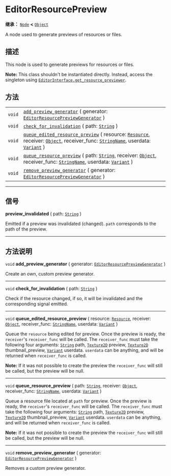 <!-- ⚠ 请勿编辑本文件 ⚠ -->
<!-- 本文档使用脚本从 WeDot 引擎源码仓库生成。 -->
<!-- 生成脚本：https://github.com/WeDot-Engine/WeDot/tree/4.3/doc/tools/make_md.py； -->
<!-- 原文件：https://github.com/WeDot-Engine/WeDot/tree/4.3/doc/classes/EditorResourcePreview.xml。 -->

<div id="_class_editorresourcepreview"></div>

# EditorResourcePreview

**继承：** [`Node`](class_node.md) **<** [`Object`](class_object.md)

A node used to generate previews of resources or files.

## 描述

This node is used to generate previews for resources or files.

 **Note:** This class shouldn't be instantiated directly. Instead, access the singleton using [`EditorInterface.get_resource_previewer`](#class_editorinterface_method_get_resource_previewer).

## 方法

|||
|:-:|:--|
| `void` | [`add_preview_generator`](#class_editorresourcepreview_method_add_preview_generator) ( generator: [`EditorResourcePreviewGenerator`](class_editorresourcepreviewgenerator.md) )                                                                                                        |
| `void` | [`check_for_invalidation`](#class_editorresourcepreview_method_check_for_invalidation) ( path: [`String`](class_string.md) )                                                                                                                                                           |
| `void` | [`queue_edited_resource_preview`](#class_editorresourcepreview_method_queue_edited_resource_preview) ( resource: [`Resource`](class_resource.md), receiver: [`Object`](class_object.md), receiver_func: [`StringName`](class_stringname.md), userdata: [`Variant`](class_variant.md) ) |
| `void` | [`queue_resource_preview`](#class_editorresourcepreview_method_queue_resource_preview) ( path: [`String`](class_string.md), receiver: [`Object`](class_object.md), receiver_func: [`StringName`](class_stringname.md), userdata: [`Variant`](class_variant.md) )                       |
| `void` | [`remove_preview_generator`](#class_editorresourcepreview_method_remove_preview_generator) ( generator: [`EditorResourcePreviewGenerator`](class_editorresourcepreviewgenerator.md) )                                                                                                  |

<!-- rst-class:: classref-section-separator -->

---

## 信号

<div id="_class_class_editorresourcepreview_signal_preview_invalidated"></div>

**preview_invalidated** ( path: [`String`](class_string.md) ) <div id="class_editorresourcepreview_signal_preview_invalidated"></div>

Emitted if a preview was invalidated (changed). `path` corresponds to the path of the preview.

<!-- rst-class:: classref-section-separator -->

---

## 方法说明

<div id="_class_editorresourcepreview_method_add_preview_generator"></div>

`void` **add_preview_generator** ( generator: [`EditorResourcePreviewGenerator`](class_editorresourcepreviewgenerator.md) )<div id="class_editorresourcepreview_method_add_preview_generator"></div>

Create an own, custom preview generator.

<!-- rst-class:: classref-item-separator -->

---

<div id="_class_editorresourcepreview_method_check_for_invalidation"></div>

`void` **check_for_invalidation** ( path: [`String`](class_string.md) )<div id="class_editorresourcepreview_method_check_for_invalidation"></div>

Check if the resource changed, if so, it will be invalidated and the corresponding signal emitted.

<!-- rst-class:: classref-item-separator -->

---

<div id="_class_editorresourcepreview_method_queue_edited_resource_preview"></div>

`void` **queue_edited_resource_preview** ( resource: [`Resource`](class_resource.md), receiver: [`Object`](class_object.md), receiver_func: [`StringName`](class_stringname.md), userdata: [`Variant`](class_variant.md) )<div id="class_editorresourcepreview_method_queue_edited_resource_preview"></div>

Queue the `resource` being edited for preview. Once the preview is ready, the `receiver`'s `receiver_func` will be called. The `receiver_func` must take the following four arguments: [`String`](class_string.md) path, [`Texture2D`](class_texture2d.md) preview, [`Texture2D`](class_texture2d.md) thumbnail_preview, [`Variant`](class_variant.md) userdata. `userdata` can be anything, and will be returned when `receiver_func` is called.

 **Note:** If it was not possible to create the preview the `receiver_func` will still be called, but the preview will be null.

<!-- rst-class:: classref-item-separator -->

---

<div id="_class_editorresourcepreview_method_queue_resource_preview"></div>

`void` **queue_resource_preview** ( path: [`String`](class_string.md), receiver: [`Object`](class_object.md), receiver_func: [`StringName`](class_stringname.md), userdata: [`Variant`](class_variant.md) )<div id="class_editorresourcepreview_method_queue_resource_preview"></div>

Queue a resource file located at `path` for preview. Once the preview is ready, the `receiver`'s `receiver_func` will be called. The `receiver_func` must take the following four arguments: [`String`](class_string.md) path, [`Texture2D`](class_texture2d.md) preview, [`Texture2D`](class_texture2d.md) thumbnail_preview, [`Variant`](class_variant.md) userdata. `userdata` can be anything, and will be returned when `receiver_func` is called.

 **Note:** If it was not possible to create the preview the `receiver_func` will still be called, but the preview will be null.

<!-- rst-class:: classref-item-separator -->

---

<div id="_class_editorresourcepreview_method_remove_preview_generator"></div>

`void` **remove_preview_generator** ( generator: [`EditorResourcePreviewGenerator`](class_editorresourcepreviewgenerator.md) )<div id="class_editorresourcepreview_method_remove_preview_generator"></div>

Removes a custom preview generator.

[^virtual]: 本方法通常需要用户覆盖才能生效。
[^const]: 本方法无副作用，不会修改该实例的任何成员变量。
[^vararg]: 本方法除了能接受在此处描述的参数外，还能够继续接受任意数量的参数。
[^constructor]: 本方法用于构造某个类型。
[^static]: 调用本方法无需实例，可直接使用类名进行调用。
[^operator]: 本方法描述的是使用本类型作为左操作数的有效运算符。
[^bitfield]: 这个值是由下列位标志构成位掩码的整数。
[^void]: 无返回值。
